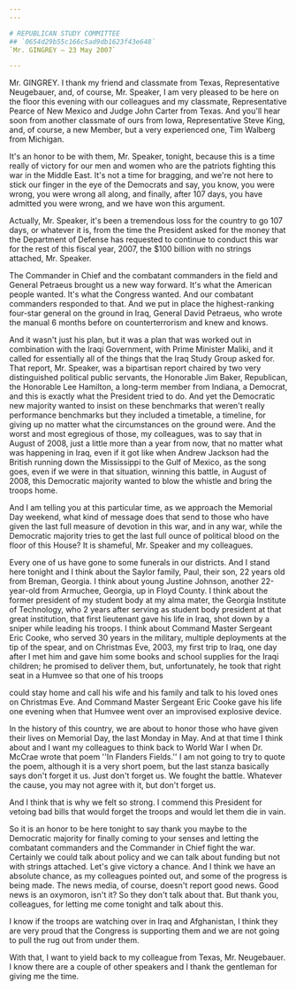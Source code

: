 ```yaml
---
---

# REPUBLICAN STUDY COMMITTEE
## `0654d29b55c166c5ad9db1623f43e648`
`Mr. GINGREY — 23 May 2007`

---
```



Mr. GINGREY. I thank my friend and classmate from Texas, 
Representative Neugebauer, and, of course, Mr. Speaker, I am very 
pleased to be here on the floor this evening with our colleagues and my 
classmate, Representative Pearce of New Mexico and Judge John Carter 
from Texas. And you'll hear soon from another classmate of ours from 
Iowa, Representative Steve King, and, of course, a new Member, but a 
very experienced one, Tim Walberg from Michigan.

It's an honor to be with them, Mr. Speaker, tonight, because this is 
a time really of victory for our men and women who are the patriots 
fighting this war in the Middle East. It's not a time for bragging, and 
we're not here to stick our finger in the eye of the Democrats and say, 
you know, you were wrong, you were wrong all along, and finally, after 
107 days, you have admitted you were wrong, and we have won this 
argument.

Actually, Mr. Speaker, it's been a tremendous loss for the country to 
go 107 days, or whatever it is, from the time the President asked for 
the money that the Department of Defense has requested to continue to 
conduct this war for the rest of this fiscal year, 2007, the $100 
billion with no strings attached, Mr. Speaker.

The Commander in Chief and the combatant commanders in the field and 
General Petraeus brought us a new way forward. It's what the American 
people wanted. It's what the Congress wanted. And our combatant 
commanders responded to that. And we put in place the highest-ranking 
four-star general on the ground in Iraq, General David Petraeus, who 
wrote the manual 6 months before on counterterrorism and knew and 
knows.



And it wasn't just his plan, but it was a plan that was worked out in 
combination with the Iraqi Government, with Prime Minister Maliki, and 
it called for essentially all of the things that the Iraq Study Group 
asked for. That report, Mr. Speaker, was a bipartisan report chaired by 
two very distinguished political public servants, the Honorable Jim 
Baker, Republican, the Honorable Lee Hamilton, a long-term member from 
Indiana, a Democrat, and this is exactly what the President tried to 
do. And yet the Democratic new majority wanted to insist on these 
benchmarks that weren't really performance benchmarks but they included 
a timetable, a timeline, for giving up no matter what the circumstances 
on the ground were. And the worst and most egregious of those, my 
colleagues, was to say that in August of 2008, just a little more than 
a year from now, that no matter what was happening in Iraq, even if it 
got like when Andrew Jackson had the British running down the 
Mississippi to the Gulf of Mexico, as the song goes, even if we were in 
that situation, winning this battle, in August of 2008, this Democratic 
majority wanted to blow the whistle and bring the troops home.

And I am telling you at this particular time, as we approach the 
Memorial Day weekend, what kind of message does that send to those who 
have given the last full measure of devotion in this war, and in any 
war, while the Democratic majority tries to get the last full ounce of 
political blood on the floor of this House? It is shameful, Mr. Speaker 
and my colleagues.

Every one of us have gone to some funerals in our districts. And I 
stand here tonight and I think about the Saylor family, Paul, their 
son, 22 years old from Breman, Georgia. I think about young Justine 
Johnson, another 22-year-old from Armuchee, Georgia, up in Floyd 
County. I think about the former president of my student body at my 
alma mater, the Georgia Institute of Technology, who 2 years after 
serving as student body president at that great institution, that first 
lieutenant gave his life in Iraq, shot down by a sniper while leading 
his troops. I think about Command Master Sergeant Eric Cooke, who 
served 30 years in the military, multiple deployments at the tip of the 
spear, and on Christmas Eve, 2003, my first trip to Iraq, one day after 
I met him and gave him some books and school supplies for the Iraqi 
children; he promised to deliver them, but, unfortunately, he took that 
right seat in a Humvee so that one of his troops


could stay home and call his wife and his family and talk to his loved 
ones on Christmas Eve. And Command Master Sergeant Eric Cooke gave his 
life one evening when that Humvee went over an improvised explosive 
device.

In the history of this country, we are about to honor those who have 
given their lives on Memorial Day, the last Monday in May. And at that 
time I think about and I want my colleagues to think back to World War 
I when Dr. McCrae wrote that poem ''In Flanders Fields.'' I am not 
going to try to quote the poem, although it is a very short poem, but 
the last stanza basically says don't forget it us. Just don't forget 
us. We fought the battle. Whatever the cause, you may not agree with 
it, but don't forget us.

And I think that is why we felt so strong. I commend this President 
for vetoing bad bills that would forget the troops and would let them 
die in vain.

So it is an honor to be here tonight to say thank you maybe to the 
Democratic majority for finally coming to your senses and letting the 
combatant commanders and the Commander in Chief fight the war. 
Certainly we could talk about policy and we can talk about funding but 
not with strings attached. Let's give victory a chance. And I think we 
have an absolute chance, as my colleagues pointed out, and some of the 
progress is being made. The news media, of course, doesn't report good 
news. Good news is an oxymoron, isn't it? So they don't talk about 
that. But thank you, colleagues, for letting me come tonight and talk 
about this.

I know if the troops are watching over in Iraq and Afghanistan, I 
think they are very proud that the Congress is supporting them and we 
are not going to pull the rug out from under them.

With that, I want to yield back to my colleague from Texas, Mr. 
Neugebauer. I know there are a couple of other speakers and I thank the 
gentleman for giving me the time.